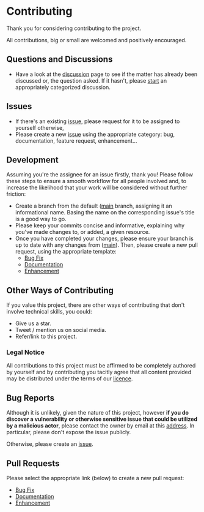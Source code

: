 # Contributing

Thank you for considering contributing to the project.

All contributions, big or small are welcomed and positively encouraged.

## Questions and Discussions

- Have a look at the [discussion](discussions) page to
  see if the matter has already been discussed or, the question asked. If it hasn't,
  please [start](discussions/new/choose) an appropriately
  categorized discussion.

## Issues

- If there's an existing [issue](issues), please request
  for it to be assigned to yourself otherwise,
- Please create a new [issue](issues/new/choose) using
  the appropriate category: bug, documentation, feature request, enhancement...

## Development

Assuming you're the assignee for an issue firstly, thank you! Please follow these steps to ensure a smooth workflow for
all people involved and, to increase the likelihood that your work will be considered without further friction:

- Create a branch from the default ([main]()
  branch, assigning it an informational name. Basing the name on the corresponding issue's title is a good way to go.
- Please keep your commits concise and informative, explaining why you've made changes to, or added, a given resource.
- Once you have completed your changes, please ensure your branch is up to date with any changes
  from ([main]()). Then, please create a new pull
  request, using the appropriate template:
    - [Bug Fix](?quick_pull=1&expand=1&template=bug_fix_pull_request.md)
    - [Documentation](?quick_pull=1&expand=1&template=documentation_pull_request.md)
    - [Enhancement](?quick_pull=1&expand=1&template=enhancement_pull_request.md)

## Other Ways of Contributing

If you value this project, there are other ways of contributing that don't involve technical skills, you could:

* Give us a star.
* Tweet / mention us on social media.
* Refer/link to this project.

### Legal Notice

All contributions to this project must be affirmed to be completely authored by yourself and by contributing you
tacitly agree that all content provided may be distributed under the terms of our [licence](../UNLICENSE).

## Bug Reports

Although it is unlikely, given the nature of this project, however **if you do discover a vulnerability or otherwise
sensitive issue that could be utilized by a malicious actor**, please contact the owner by email at
this [address](email://chrisdenman@ceilingcat.co.uk). In particular, please don't expose the issue publicly.

Otherwise, please create an [issue](issues/new/choose).

## Pull Requests

Please select the appropriate link (below) to create a new pull request:

* [Bug Fix](?quick_pull=1&expand=1&template=bug_fix_pull_request_template.md)
* [Documentation](?quick_pull=1&expand=1&template=documentation_pull_request_template.md)
* [Enhancement](?quick_pull=1&expand=1&template=enhancement_pull_request_template.md)
